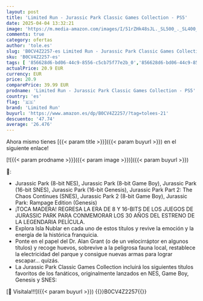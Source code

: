 ```yaml
---
layout: post
title: 'Limited Run - Jurassic Park Classic Games Collection - PS5'
date: 2025-04-04 13:32:21
image: 'https://m.media-amazon.com/images/I/51rZHk48sJL._SL500_._SL400_.jpg'
comments: true
category: ofertas
author: 'tole.es'
slug: 'B0CV4Z2257-es Limited Run - Jurassic Park Classic Games Collection - PS5'
sku: 'B0CV4Z2257-es'
tags: [ '856628d6-bd06-44c9-8556-c5cb75f77e2b_0','856628d6-bd06-44c9-8556-c5cb75f77e2b_2201','856628d6-bd06-44c9-8556-c5cb75f77e2b_3601','856628d6-bd06-44c9-8556-c5cb75f77e2b_401','Arborist Merchandising Root','Hardware y juegos para PlayStation 5','Juegos para PlayStation 5','Preventa de Videojuegos','Self Service','Special Features Stores','Tienda de consolas y videojuegos infantiles','Videojuegos','Videojuegos más esperados','limited run','ps5','🇪🇸', ]
actualPrice: 20.9 EUR
currency: EUR
price: 20.9
comparePrice: 39.99 EUR
prodname: 'Limited Run - Jurassic Park Classic Games Collection - PS5'
country: 'es'
flag: '🇪🇸'
brand: 'Limited Run'
buyurl: 'https://www.amazon.es/dp/B0CV4Z2257/?tag=tolees-21'
descuento: '47.74'
average: '26.476'
---
```


Ahora mismo tienes [{{< param title >}}]({{< param buyurl >}}) en el siguiente enlace!

[![{{< param prodname >}}]({{< param image >}})]({{< param buyurl >}})

🔎:

- Jurassic Park (8-bit NES), Jurassic Park (8-bit Game Boy), Jurassic Park (16-bit SNES), Jurassic Park (16-bit Genesis), Jurassic Park Part 2: The Chaos Continues (SNES), Jurassic Park 2 (8-bit Game Boy), Jurassic Park: Rampage Edition (Genesis)
- ¡TOCA MADERA! REGRESA LA ERA DE 8 Y 16-BITS DE LOS JUEGOS DE JURASSIC PARK PARA CONMEMORAR LOS 30 AÑOS DEL ESTRENO DE LA LEGENDARIA PELÍCULA.
- Explora Isla Nublar en cada uno de estos títulos y revive la emoción y la energía de la histórica franquicia.
- Ponte en el papel del Dr. Alan Grant (o de un velocirráptor en algunos títulos) y recoge huevos, sobrevive a la peligrosa fauna local, restablece la electricidad del parque y consigue nuevas armas para lograr escapar... quizás.
- La Jurassic Park Classic Games Collection incluirá los siguientes títulos favoritos de los fanáticos, originalmente lanzados en NES, Game Boy, Genesis y SNES:

[🛒 Visítala!!!]({{< param buyurl >}})
{{<world>}}B0CV4Z2257{{</world>}}
